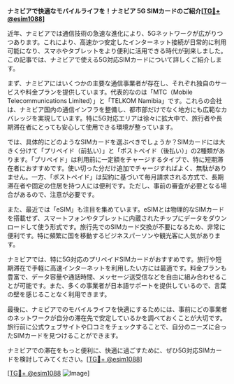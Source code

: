 **ナミビアで快適なモバイルライフを！ナミビア 5G SIMカードのご紹介[[TG💪+ @esim1088](https://t.me/s/esim1088)]**

近年、ナミビアでは通信技術の急速な進化により、5Gネットワークが広がりつつあります。これにより、高速かつ安定したインターネット接続が日常的に利用可能になり、スマホやタブレットをより便利に活用できる時代が到来しました。この記事では、ナミビアで使える5G対応SIMカードについて詳しくご紹介します。

まず、ナミビアにはいくつかの主要な通信事業者が存在し、それぞれ独自のサービスや料金プランを提供しています。代表的なのは「MTC（Mobile Telecommunications Limited）」と「TELKOM Namibia」です。これらの会社は、ナミビア国内の通信インフラを整備し、都市部だけでなく地方にも広範なカバレッジを実現しています。特に5G対応エリアは徐々に拡大中で、旅行者や長期滞在者にとっても安心して使用できる環境が整っています。

では、具体的にどのようなSIMカードを選ぶべきでしょうか？SIMカードには大きく分けて「プリペイド（前払い）」と「ポストペイド（後払い）」の2種類があります。「プリペイド」は利用前に一定額をチャージするタイプで、特に短期滞在者におすすめです。使い切った分だけ追加でチャージすればよく、無駄がありません。一方、「ポストペイド」は契約に基づいて毎月請求される方式で、長期滞在者や固定の住居を持つ人には便利です。ただし、事前の審査が必要となる場合があるので、注意が必要です。

また、最近では「eSIM」も注目を集めています。eSIMとは物理的なSIMカードを搭載せず、スマートフォンやタブレットに内蔵されたチップにデータをダウンロードして使う形式です。旅行先でのSIMカード交換が不要になるため、非常に便利です。特に頻繁に国を移動するビジネスパーソンや観光客に人気があります。

ナミビアでは、特に5G対応のプリペイドSIMカードがおすすめです。旅行や短期滞在で手軽に高速インターネットを利用したい方には最適です。料金プランも豊富で、データ容量や通話時間、メッセージ送受信などを自由に組み合わせることが可能です。また、多くの事業者が日本語サポートを提供しているので、言葉の壁を感じることなく利用できます。

最後に、ナミビアでのモバイルライフを快適にするためには、事前にどの事業者のネットワークが自分の滞在先で安定しているかを調べておくことが大切です。旅行前に公式ウェブサイトや口コミをチェックすることで、自分のニーズに合ったSIMカードを見つけることができます。

ナミビアでの滞在をもっと便利に、快適に過ごすために、ぜひ5G対応SIMカードを検討してみてください。[[TG💪+ @esim1088](https://t.me/s/esim1088)]

[[TG💪+ @esim1088](https://t.me/s/esim1088) ![Image](https://i.postimg.cc/Y0z9fWf4/image.png)]